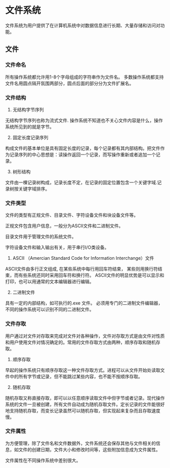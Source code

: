 # 文件系统

文件系统为用户提供了在计算机系统中对数据信息进行长期、大量存储和访问对功能。

## 文件

### 文件命名

所有操作系统都允许用1-8个字母组成的字符串作为文件名。
多数操作系统都支持文件名用圆点隔开氛围两部分，圆点后面的部分分为文件扩展名。

### 文件结构

1. 无结构字节序列

无结构字节序列也称为流式文件. 操作系统不知道也不关心文件内容是什么，操作系统所见到的就是字节。

2. 固定长度记录序列

构成文件的基本单位是具有固定长度的记录，每个记录都有其内部结构。把文件作为记录序列的中心思想是：读操作返回一个记录，而写操作重新或者追加一个记录。


3. 树形结构

文件由一棵记录树构成，记录长度不定，在记录的固定位置包含一个关键字域.记录树按关键字域排序。

### 文件类型

文件的类型有正规文件、目录文件、字符设备文件和块设备文件等。

正规文件包含用户信息，一般分为ASCII文件和二进制文件。

目录文件用于管理文件的系统文件。

字符设备文件和输入输出有关，用于串行I/O类设备。

1. ASCII （Amercian Standard Code for Information Interchange）文件

ASCII文件由多行正文组成, 在某些系统中每行用回车符结束， 某些则用换行符结束，而有些系统还同时采用回车符和换行符。
ASCII文件的明显优势是可以显示和打印，也可以用通常的文本编辑器进行编辑。

2. 二进制文件

具有一定的内部结构，如可执行的.exe 文件。 必须用专门的二进制文件编辑器，不同的操作系统可以识别不同的二进制文件。

### 文件存取

用户通过对文件对存取来完成对文件对各种操作，文件对存取方式是由文件对性质和用户使用文件对情况确定的。常用的文件存取方式由两种，顺序存取和随机存取。

1. 顺序存取

早起的操作系统只有顺序存取这一种文件存取方式。进程可以从文件开始处读取文件中的所有字节或记录，但不能跳过某些内容，也不能不按顺序存取。

2. 随机存取

随机存取又称直接存取，即可以以任意顺序读取文件中但字节或者记录。现代操作系统的文件一旦被创建，所有文件自动成为随机存取文件。定长记录的文件能很好地支持随机存取，而变长记录虽然可以随机存取，但实现起来复杂而且存取速度慢。


### 文件属性

为方便管理，除了文件名和文件数据外，文件系统还会保存其他与文件相关的信息，如文件的创建日期，文件大小和修改时间等，这些附加信息成为文件属性。

文件属性在不同操作系统中差别很大。
